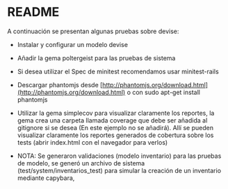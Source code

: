# README

A continuación se presentan algunas pruebas sobre devise:
 * Instalar y configurar un modelo devise
 * Añadir la gema poltergeist para las pruebas de sistema
 * Si desea utilizar el Spec de minitest recomendamos usar minitest-rails
 * Descargar phantomjs desde [http://phantomjs.org/download.html](http://phantomjs.org/download.html) o con sudo apt-get install phantomjs
 * Utilizar la gema simplecov para visualizar claramente los reportes, la gema crea una carpeta llamada coverage que debe ser añadida al gitignore si se desea (En este ejemplo no se añadirá). Allí se pueden visualizar claramente los reportes generados de cobertura sobre los tests (abrir index.html con el navegador para verlos)

 * NOTA: Se generaron validaciones (modelo inventario) para las pruebas de modelo, se generó un archivo de sistema (test/system/inventarios_test) para simular la creación de un inventario mediante capybara, 

